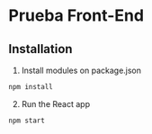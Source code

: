 # Prueba Front-End

## Installation

1. Install modules on package.json

```bash
npm install
```

2. Run the React app

```bash
npm start
```
